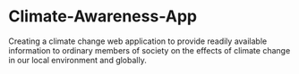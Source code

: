 # Climate-Awareness-App
Creating a climate change web application to provide readily available information to ordinary members of society on the effects of climate change in our local environment and globally.

